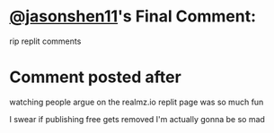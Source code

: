 # [@jasonshen11](https://replit.com/@jasonshen11)'s Final Comment:

rip replit comments

# Comment posted after

watching people argue on the realmz.io replit page was so much fun

I swear if publishing free gets removed I'm actually gonna be so mad